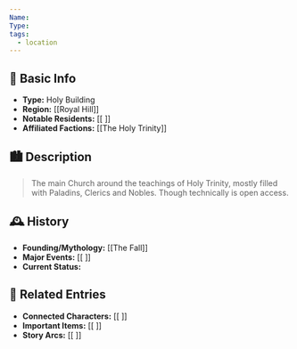 ```yaml
---
Name: 
Type: 
tags:
  - location
---
```

## 📍 Basic Info 
- **Type:** Holy Building
- **Region:** [[Royal Hill]]  
- **Notable Residents:** [[ ]]  
- **Affiliated Factions:** [[The Holy Trinity]]  

## 🏙️ Description
> The main Church around the teachings of Holy Trinity, mostly filled with Paladins, Clerics and Nobles. Though technically is open access. 

## 🕰️ History
- **Founding/Mythology:**  [[The Fall]]
- **Major Events:** [[ ]]  
- **Current Status:** 
## 🔗 Related Entries
- **Connected Characters:** [[ ]]
- **Important Items:** [[ ]]
- **Story Arcs:** [[ ]]

